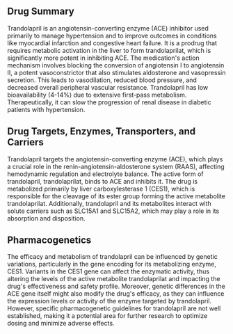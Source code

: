 ## Drug Summary
Trandolapril is an angiotensin-converting enzyme (ACE) inhibitor used primarily to manage hypertension and to improve outcomes in conditions like myocardial infarction and congestive heart failure. It is a prodrug that requires metabolic activation in the liver to form trandolaprilat, which is significantly more potent in inhibiting ACE. The medication's action mechanism involves blocking the conversion of angiotensin I to angiotensin II, a potent vasoconstrictor that also stimulates aldosterone and vasopressin secretion. This leads to vasodilation, reduced blood pressure, and decreased overall peripheral vascular resistance. Trandolapril has low bioavailability (4-14%) due to extensive first-pass metabolism. Therapeutically, it can slow the progression of renal disease in diabetic patients with hypertension.

## Drug Targets, Enzymes, Transporters, and Carriers
Trandolapril targets the angiotensin-converting enzyme (ACE), which plays a crucial role in the renin-angiotensin-aldosterone system (RAAS), affecting hemodynamic regulation and electrolyte balance. The active form of trandolapril, trandolaprilat, binds to ACE and inhibits it. The drug is metabolized primarily by liver carboxylesterase 1 (CES1), which is responsible for the cleavage of its ester group forming the active metabolite trandolaprilat. Additionally, trandolapril and its metabolites interact with solute carriers such as SLC15A1 and SLC15A2, which may play a role in its absorption and disposition.

## Pharmacogenetics
The efficacy and metabolism of trandolapril can be influenced by genetic variations, particularly in the gene encoding for its metabolizing enzyme, CES1. Variants in the CES1 gene can affect the enzymatic activity, thus altering the levels of the active metabolite trandolaprilat and impacting the drug's effectiveness and safety profile. Moreover, genetic differences in the ACE gene itself might also modify the drug's efficacy, as they can influence the expression levels or activity of the enzyme targeted by trandolapril. However, specific pharmacogenetic guidelines for trandolapril are not well established, making it a potential area for further research to optimize dosing and minimize adverse effects.